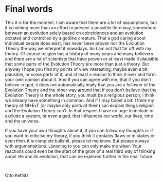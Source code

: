 # Final words

This it is for the moment. I am aware that there are a lot of assumptions, but it is nothing more than an effort to present a possible third way, somewhere between an evolution solely based on coincidences and an evolution dictated and controlled by a godlike creature. That a god caring about individual people does exist, has never been proven nor the Evolution Theory the way we interpret it nowadays. So I am not that far off with my theory. Of course religion has a history of many years and many believers and there are a lot of scientists that have proven or at least made it plausible that some parts of the Evolution Theory are more than just a theory. But anyway I hope you find my points of view interesting, maybe even a bit plausible, or some parts of it, and at least a reason to think it over and form your own opinion about it. And if you can agree with me, that if you don’t believe in god, it does not automatically imply that you are a follower of the Evolution Theory and the other way around that if you don’t believe that the Evolution Theory is the whole story, you must be a religious person, I think we already have something in common. And if I may boost a bit: I think my theory of NI+ExT (or maybe only parts of them) can explain things religion and the Evolution Theory can’t. In that respect I have no urge to include or exclude a system, or even a god, that influences our world, our lives, time and the universe.

If you have your own thoughts about it, if you can follow my thoughts or if you want to criticise my theory, if you think it contains flaws or mistakes or even think it is complete bullshit, please let me know. But please always with argumentations. Listening to you can only make me wiser. Your reactions could even be the start of the grow of a real third way of thinking about life and its evolution, that can be explored further in the near future.

 

Otto Kettlitz
